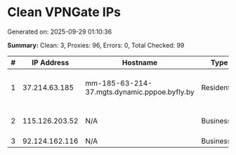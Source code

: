 # Clean VPNGate IPs
Generated on: 2025-09-29 01:10:36

**Summary:** Clean: 3, Proxies: 96, Errors: 0, Total Checked: 99

| # | IP Address | Hostname | Type | Country | Provider |
|---|------------|----------|------|---------|----------|
| 1 | 37.214.63.185 | mm-185-63-214-37.mgts.dynamic.pppoe.byfly.by | Residential | BY | Republican Unitary Telecommunication Enterprise Beltelecom |
| 2 | 115.126.203.52 | N/A | Business | KR | Namincheon Brodcasting Co., Ltd. |
| 3 | 92.124.162.116 | N/A | Business | RU | PJSC Rostelecom |
